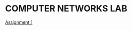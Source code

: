 # COMPUTER NETWORKS LAB
[Assignment 1](https://uemeduin-my.sharepoint.com/:b:/g/personal/sagnik_chatterjee2021_uem_edu_in/EcS36zrCDVVJlbKLHInbRlUBV-DL2LoqXH3mEzeCQJmTVQ?e=bTPaQV)

